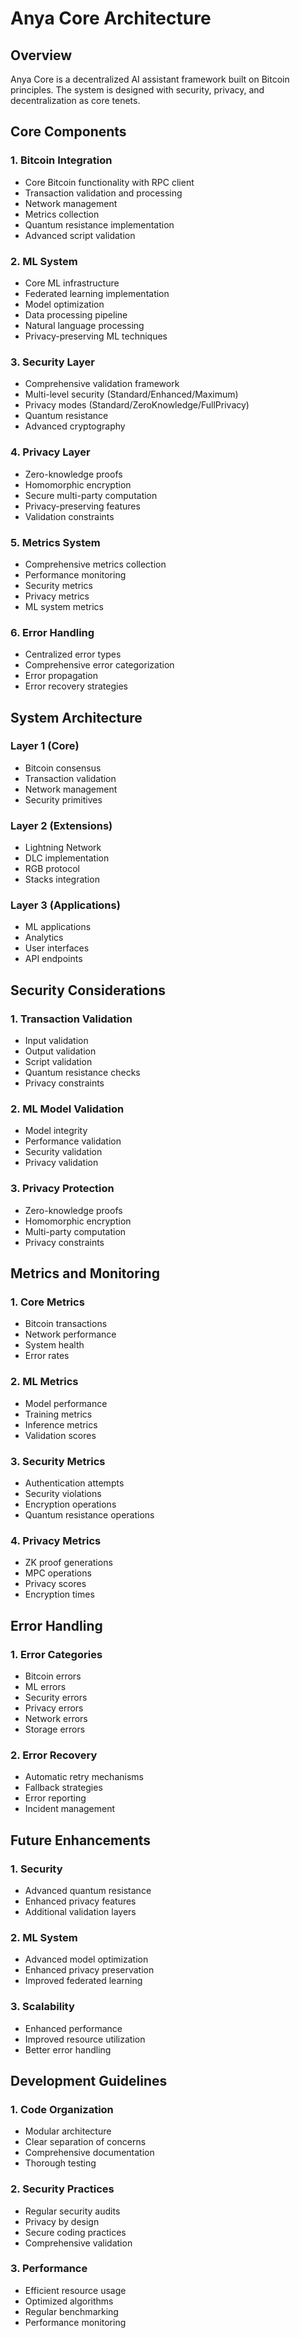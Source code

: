 # Anya Core Architecture

## Overview
Anya Core is a decentralized AI assistant framework built on Bitcoin principles. The system is designed with security, privacy, and decentralization as core tenets.

## Core Components

### 1. Bitcoin Integration
- Core Bitcoin functionality with RPC client
- Transaction validation and processing
- Network management
- Metrics collection
- Quantum resistance implementation
- Advanced script validation

### 2. ML System
- Core ML infrastructure
- Federated learning implementation
- Model optimization
- Data processing pipeline
- Natural language processing
- Privacy-preserving ML techniques

### 3. Security Layer
- Comprehensive validation framework
- Multi-level security (Standard/Enhanced/Maximum)
- Privacy modes (Standard/ZeroKnowledge/FullPrivacy)
- Quantum resistance
- Advanced cryptography

### 4. Privacy Layer
- Zero-knowledge proofs
- Homomorphic encryption
- Secure multi-party computation
- Privacy-preserving features
- Validation constraints

### 5. Metrics System
- Comprehensive metrics collection
- Performance monitoring
- Security metrics
- Privacy metrics
- ML system metrics

### 6. Error Handling
- Centralized error types
- Comprehensive error categorization
- Error propagation
- Error recovery strategies

## System Architecture

### Layer 1 (Core)
- Bitcoin consensus
- Transaction validation
- Network management
- Security primitives

### Layer 2 (Extensions)
- Lightning Network
- DLC implementation
- RGB protocol
- Stacks integration

### Layer 3 (Applications)
- ML applications
- Analytics
- User interfaces
- API endpoints

## Security Considerations

### 1. Transaction Validation
- Input validation
- Output validation
- Script validation
- Quantum resistance checks
- Privacy constraints

### 2. ML Model Validation
- Model integrity
- Performance validation
- Security validation
- Privacy validation

### 3. Privacy Protection
- Zero-knowledge proofs
- Homomorphic encryption
- Multi-party computation
- Privacy constraints

## Metrics and Monitoring

### 1. Core Metrics
- Bitcoin transactions
- Network performance
- System health
- Error rates

### 2. ML Metrics
- Model performance
- Training metrics
- Inference metrics
- Validation scores

### 3. Security Metrics
- Authentication attempts
- Security violations
- Encryption operations
- Quantum resistance operations

### 4. Privacy Metrics
- ZK proof generations
- MPC operations
- Privacy scores
- Encryption times

## Error Handling

### 1. Error Categories
- Bitcoin errors
- ML errors
- Security errors
- Privacy errors
- Network errors
- Storage errors

### 2. Error Recovery
- Automatic retry mechanisms
- Fallback strategies
- Error reporting
- Incident management

## Future Enhancements

### 1. Security
- Advanced quantum resistance
- Enhanced privacy features
- Additional validation layers

### 2. ML System
- Advanced model optimization
- Enhanced privacy preservation
- Improved federated learning

### 3. Scalability
- Enhanced performance
- Improved resource utilization
- Better error handling

## Development Guidelines

### 1. Code Organization
- Modular architecture
- Clear separation of concerns
- Comprehensive documentation
- Thorough testing

### 2. Security Practices
- Regular security audits
- Privacy by design
- Secure coding practices
- Comprehensive validation

### 3. Performance
- Efficient resource usage
- Optimized algorithms
- Regular benchmarking
- Performance monitoring
